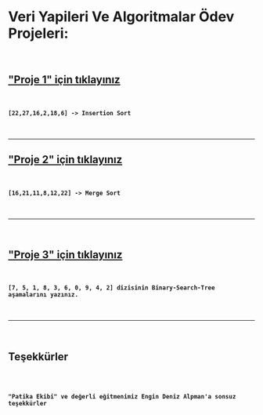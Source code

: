 # <strong> Veri Yapileri Ve Algoritmalar Ödev Projeleri:

<br>

## ["Proje 1" için tıklayınız](https://github.com/alikartalonline/Veri-Yapileri-Ve-Algoritmalar-InsertionSort/blob/main/InsertionSort.md)
<br>

```
[22,27,16,2,18,6] -> Insertion Sort

```
<br>
<hr>

## ["Proje 2" için tıklayınız](https://github.com/alikartalonline/Veri-Yapileri-Ve-Algoritmalar-InsertionSort/blob/main/MergeSort.md)
<br>

```
[16,21,11,8,12,22] -> Merge Sort

```
<br>
<hr>
<br>

## ["Proje 3" için tıklayınız](https://github.com/alikartalonline/Veri-Yapileri-Ve-Algoritmalar-InsertionSort/blob/main/Binary-Search-Tree.md)
<br>

```
[7, 5, 1, 8, 3, 6, 0, 9, 4, 2] dizisinin Binary-Search-Tree aşamalarını yazınız.

```
<br>
<hr>
<br>


## <b> Teşekkürler
<br>

```

"Patika Ekibi" ve değerli eğitmenimiz Engin Deniz Alpman'a sonsuz teşekkürler 

```

